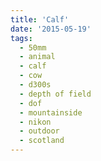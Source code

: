 ```yaml
---
title: 'Calf'
date: '2015-05-19'
tags:
  - 50mm
  - animal
  - calf
  - cow
  - d300s
  - depth of field
  - dof
  - mountainside
  - nikon
  - outdoor
  - scotland
---
```

